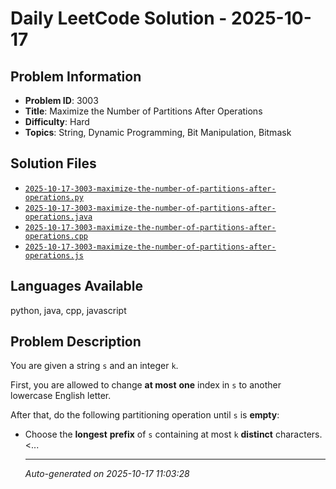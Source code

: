 # Daily LeetCode Solution - 2025-10-17

## Problem Information
- **Problem ID**: 3003
- **Title**: Maximize the Number of Partitions After Operations
- **Difficulty**: Hard
- **Topics**: String, Dynamic Programming, Bit Manipulation, Bitmask

## Solution Files
- [`2025-10-17-3003-maximize-the-number-of-partitions-after-operations.py`](solutions/2025/10/2025-10-17-3003-maximize-the-number-of-partitions-after-operations.py)
- [`2025-10-17-3003-maximize-the-number-of-partitions-after-operations.java`](solutions/2025/10/2025-10-17-3003-maximize-the-number-of-partitions-after-operations.java)
- [`2025-10-17-3003-maximize-the-number-of-partitions-after-operations.cpp`](solutions/2025/10/2025-10-17-3003-maximize-the-number-of-partitions-after-operations.cpp)
- [`2025-10-17-3003-maximize-the-number-of-partitions-after-operations.js`](solutions/2025/10/2025-10-17-3003-maximize-the-number-of-partitions-after-operations.js)

## Languages Available
python, java, cpp, javascript

## Problem Description
<p>You are given a string <code>s</code> and an integer <code>k</code>.</p>

<p>First, you are allowed to change <strong>at most</strong> <strong>one</strong> index in <code>s</code> to another lowercase English letter.</p>

<p>After that, do the following partitioning operation until <code>s</code> is <strong>empty</strong>:</p>

<ul>
	<li>Choose the <strong>longest</strong> <strong>prefix</strong> of <code>s</code> containing at most <code>k</code> <strong>distinct</strong> characters.</li>
	<...

---
*Auto-generated on 2025-10-17 11:03:28*

